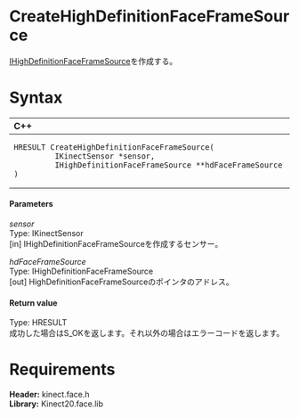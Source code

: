 CreateHighDefinitionFaceFrameSource  
===================================  

[IHighDefinitionFaceFrameSource](../Interfaces/IHighDefinitionFaceFrameSo.md)を作成する。 <span id="syntaxSection"></span>

Syntax  
======  

<table>
<colgroup>
<col width="100%" />
</colgroup>
<thead>
<tr class="header">
<th align="left">C++</th>
</tr>
</thead>
<tbody>
<tr class="odd">
<td align="left"><pre><code>HRESULT CreateHighDefinitionFaceFrameSource(  
         IKinectSensor *sensor,  
         IHighDefinitionFaceFrameSource **hdFaceFrameSource  
)</code></pre></td>
</tr>
</tbody>
</table>

<span id="ID4EG"></span>
#### Parameters  

*sensor*    
Type: IKinectSensor  
[in] IHighDefinitionFaceFrameSourceを作成するセンサー。  

*hdFaceFrameSource*    
Type: IHighDefinitionFaceFrameSource  
[out] HighDefinitionFaceFrameSourceのポインタのアドレス。  

<span id="ID4EN"></span>
#### Return value  

Type: HRESULT  
成功した場合はS\_OKを返します。それ以外の場合はエラーコードを返します。  

<span id="requirements"></span>

Requirements  
============  

**Header:** kinect.face.h  
**Library:** Kinect20.face.lib  



<!--Please do not edit the data in the comment block below.-->
<!--
TOCTitle : CreateHighDefinitionFaceFrameSource
RLTitle : CreateHighDefinitionFaceFrameSource
KeywordK : CreateHighDefinitionFaceFrameSource
KeywordF : CreateHighDefinitionFaceFrameSource
KeywordF : Microsoft.Kinect.face.CreateHighDefinitionFaceFrameSource(IKinectSensor,IHighDefinitionFaceFrameSource@)
KeywordA : M:Microsoft.Kinect.face.CreateHighDefinitionFaceFrameSource(IKinectSensor,IHighDefinitionFaceFrameSource@)
AssetID : M:Microsoft.Kinect.face.CreateHighDefinitionFaceFrameSource(IKinectSensor,IHighDefinitionFaceFrameSource@)
Locale : en-us
CommunityContent : 1
APIType : Managed
APILocation : 
APIName : Microsoft.Kinect.face.CreateHighDefinitionFaceFrameSource
TargetOS : Windows
TopicType : kbSyntax
DevLang : C++
DocSet : K4Wv2
ProjType : K4Wv2Proj
Technology : Kinect for Windows
Product : Kinect for Windows SDK v2
productversion : 20
-->
